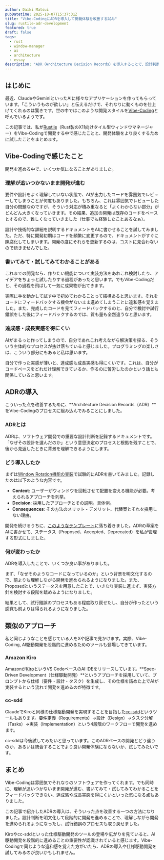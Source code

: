 ```yaml
---
author: Daiki Matsui
pubDatetime: 2025-10-07T15:37:31Z
title: "Vibe-CodingにADRを導入して開発体験を改善する試み"
slug: rustile-adr-development
featured: true
draft: false
tags:
  - rust
  - window-manager
  - ai
  - architecture
  - essay
description: "ADR（Architecture Decision Records）を導入することで、設計判断を明文化し、Vibe-Codingを段階的に進められるようにした話。"
---
```


## はじめに

最近、ClaudeやGeminiといったAIに様々なアプリケーションを作ってもらっています。「こういうものが欲しい」と伝えるだけで、それなりに動くものを仕上げてくれるのは驚きです。世の中ではこのような開発スタイルを[Vibe-Coding](https://x.com/karpathy/status/1886192184808149383)と呼んでいるようです。

この記事では、私が[Rustile](https://github.com/d-matsui/rustile)（Rust製のX11向けタイル型ウィンドウマネージャー）をVibe-Codingで開発する中で感じたことと、開発体験をより良くするために試したことをまとめます。

## Vibe-Codingで感じたこと

開発を進める中で、いくつか気になることがありました。

### 理解が追いつかないまま開発が進む

要件や設計をよく理解していない状態で、AIが出力したコードを雰囲気でレビューしてしまうことが何度もありました。もちろん、これは雰囲気でレビューした自分の問題なのですが、そういう対応が積み重なると「よくわからない部分」がどんどん大きくなっていきます。その結果、追加の開発は既存のコードをベースとするので、難しくなっていきました（仕事でも経験したことあるなぁ）。

設計や技術的な詳細を説明するドキュメントをAIに書かせることを試してみました。ただ、特に開発初期はコードを頻繁に変更するので、ドキュメントがすぐに陳腐化してしまいます。開発の度にそれらを更新するのは、コストに見合わないので続きませんでした。

### 書いてみて・試してみてわかることがある

これまでの開発なら、作りたい機能について実装方法をあれこれ検討したり、アイデアをちょっと試したりする過程があったと思います。でもVibe-Codingだと、その過程を飛ばして一気に成果物が出てきます。

実際に手を動かして試す中で初めてわかることって結構あると思います。それをコードにフィードバックする機会がないまま進めてしまうことに違和感を覚えました。また、完成したコードを見てフィードバックするのと、自分で検討や試行錯誤をした後にフィードバックするのでは、質も量も全然違うなと思います。

### 達成感・成長実感を得にくい

AIがまるっと作ってしまうので、自分であれこれ考えながら解決策を探る、そういう主体的なプロセスが抜け落ちていると感じました。プログラミングの楽しさは、こういう部分にもあると私は思います。

自分で作った実感が薄いと、達成感も成長実感も得にくいです。これは、自分がコードベースをどれだけ理解できているか、作るのに苦労したのかという話とも関係していると思います。

## ADRの導入

こういった点を改善するために、**Architecture Decision Records（ADR）**をVibe-Codingのプロセスに組み込んでみることにしました。

### ADRとは

ADRは、ソフトウェア開発での重要な設計判断を記録するドキュメントです。「なぜその設計を選んだのか」という意思決定のプロセスと根拠を残すことで、後から見返したときに背景を理解できるようにします。

### どう導入したか

まずは[Window Rotation機能の実装](https://github.com/d-matsui/rustile/blob/main/docs/adr/001-rotate-window-implementation.md)で試験的にADRを書いてみました。記録したのは以下のような内容です。

- **Context**: ユーザーがウィンドウを回転させて配置を変える機能が必要。考えられるアプローチを列挙。
- **Decision**: 採用したアプローチとその説明。具体例。
- **Consequences**: その方法のメリット・デメリット、代替案とそれを採用しない理由。

開発を続けるうちに、[このようなテンプレート](https://github.com/d-matsui/rustile/blob/main/docs/adr/000-template.md)に落ち着きました。ADRの草案をAIに書かせて、ステータス（Proposed、Accepted、Deprecated）を私が管理する形式にしました。

### 何が変わったか

ADRを導入したことで、いくつか良い事がありました。

まず、「なぜそのようなコードになっているのか」という背景を明文化するので、前よりも理解しながら開発を進められるようになりました。また、Proposedというステータスを用意したことで、いきなり実装に進まず、実装方針を検討する段階を踏めるようになりました。

結果として、試行錯誤のプロセスもある程度取り戻せたし、自分が作ったという感覚も前よりは得られるようになりました。

## 類似のアプローチ

私と同じようなことを感じている人をXや記事で見かけます。実際、Vibe-Coding, AI駆動開発を段階的に進めるためのツールも登場してきています。

### Amazon Kiro

Amazonが[Kiro](https://kiro.dev/)というVS CodeベースのAI IDEをリリースしています。**Spec-Driven Development（仕様駆動開発）**というアプローチを採用していて、プロンプトから仕様（要件・設計・タスク）を生成し、その仕様を詰めた上でAIが実装するという流れで開発を進めるのが特徴です。

### cc-sdd

ClaudeでKiroと同様の仕様駆動開発を実現することを目指した[cc-sdd](https://github.com/gotalab/cc-sdd)というツールもあります。要件定義（Requirements）→設計（Design）→タスク分解（Tasks）→実装（Implementation）という4段階のワークフローで開発を進めます。

cc-sddは今後試してみたいと思っています。このADRベースの開発とどう違うのか、あるいは統合することでより良い開発体験にならないか、試してみたいです。

## まとめ

Vibe-Codingは雰囲気でそれなりのソフトウェアを作ってくれます。でも同時に、理解が追いつかないまま開発が進む、書いてみて・試してみてわかることをフィードバックできない、達成感や成長実感を得にくいといった気になる点もありました。

この記事で紹介したADRの導入は、そういった点を改善する一つの方法になりました。設計判断を明文化して段階的に開発を進めることで、理解しながら開発を進められるようになったし、試行錯誤のプロセスも取り戻せました。

Kiroやcc-sddといった仕様駆動開発のツールの登場や広がりを見ていると、AI駆動開発を段階的に進めることの重要性が認識されていると感じます。Vibe-Codingで同じような違和感を覚えた方がいたら、ADRの導入や仕様駆動開発を試してみるのが良いかもしれません。
